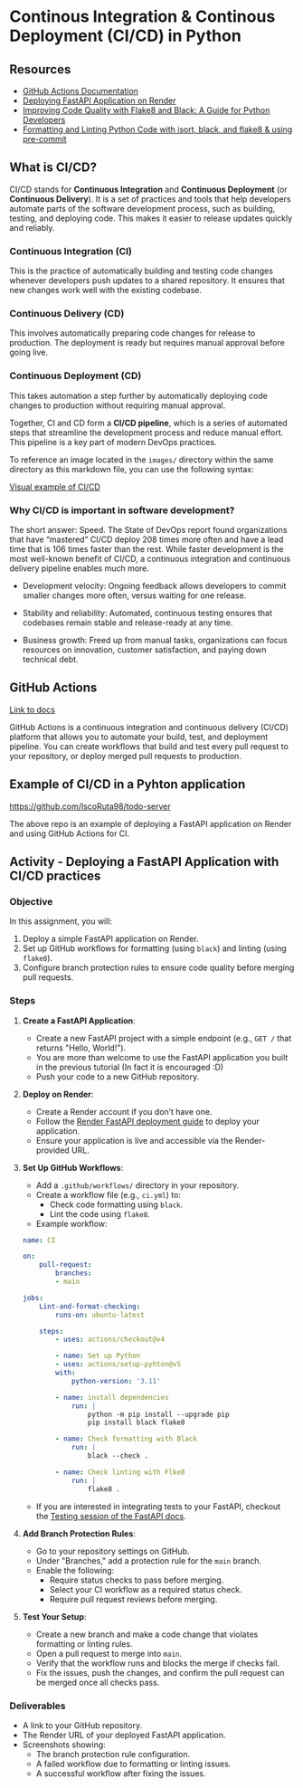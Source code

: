 # Continous Integration & Continous Deployment (CI/CD) in Python

## Resources

- [GitHub Actions Documentation](https://docs.github.com/en/actions)
- [Deploying FastAPI Application on Render](https://render.com/docs/deploy-fastapi)
- [Improving Code Quality with Flake8 and Black: A Guide for Python Developers](https://medium.com/@huzaifazahoor654/improving-code-quality-with-flake8-and-black-a-guide-for-python-developers-c374168d5884#:~:text=Flake8%20is%20a%20linter%20tool,quality%20of%20your%20Python%20code.)
- [Formatting and Linting Python Code with isort, black, and flake8 & using pre-commit](https://manishankarjaiswal.medium.com/formatting-and-linting-python-code-with-isort-black-and-flake8-39bf876666ed)

## What is CI/CD?

CI/CD stands for **Continuous Integration** and **Continuous Deployment** (or **Continuous Delivery**). It is a set of practices and tools that help developers automate parts of the software development process, such as building, testing, and deploying code. This makes it easier to release updates quickly and reliably.

### Continuous Integration (CI)

This is the practice of automatically building and testing code changes whenever developers push updates to a shared repository. It ensures that new changes work well with the existing codebase.

### Continuous Delivery (CD)

This involves automatically preparing code changes for release to production. The deployment is ready but requires manual approval before going live.

### Continuous Deployment (CD)

This takes automation a step further by automatically deploying code changes to production without requiring manual approval.

Together, CI and CD form a **CI/CD pipeline**, which is a series of automated steps that streamline the development process and reduce manual effort. This pipeline is a key part of modern DevOps practices.

To reference an image located in the `images/` directory within the same directory as this markdown file, you can use the following syntax:

[Visual example of CI/CD](/Tutorial_7/images/ci-cd-example.png)

### Why CI/CD is important in software development?

The short answer: Speed. The State of DevOps report found organizations that have “mastered” CI/CD deploy 208 times more often and have a lead time that is 106 times faster than the rest. While faster development is the most well-known benefit of CI/CD, a continuous integration and continuous delivery pipeline enables much more.

- Development velocity: Ongoing feedback allows developers to commit smaller changes more often, versus waiting for one release.

- Stability and reliability: Automated, continuous testing ensures that codebases remain stable and release-ready at any time.

- Business growth: Freed up from manual tasks, organizations can focus resources on innovation, customer satisfaction, and paying down technical debt.

## GitHub Actions

[Link to docs](https://docs.github.com/en/actions/about-github-actions/)

GitHub Actions is a continuous integration and continuous delivery (CI/CD) platform that allows you to automate your build, test, and deployment pipeline. You can create workflows that build and test every pull request to your repository, or deploy merged pull requests to production.

## Example of CI/CD in a Pyhton application

<https://github.com/IscoRuta98/todo-server>

The above repo is an example of deploying a FastAPI application on Render and using GitHub Actions for CI.

## Activity - Deploying a FastAPI Application with CI/CD practices

### Objective

In this assignment, you will:

1. Deploy a simple FastAPI application on Render.
2. Set up GitHub workflows for formatting (using `black`) and linting (using `flake8`).
3. Configure branch protection rules to ensure code quality before merging pull requests.

### Steps

1. **Create a FastAPI Application**:
    - Create a new FastAPI project with a simple endpoint (e.g., `GET /` that returns "Hello, World!").
    - You are more than welcome to use the FastAPI application you built in the previous tutorial (In fact it is encouraged :D)
    - Push your code to a new GitHub repository.

2. **Deploy on Render**:
    - Create a Render account if you don’t have one.
    - Follow the [Render FastAPI deployment guide](https://render.com/docs/deploy-fastapi) to deploy your application.
    - Ensure your application is live and accessible via the Render-provided URL.

3. **Set Up GitHub Workflows**:
    - Add a `.github/workflows/` directory in your repository.
    - Create a workflow file (e.g., `ci.yml`) to:
      - Check code formatting using `black`.
      - Lint the code using `flake8`.
    - Example workflow:

    ```yaml
    name: CI
    
    on:
        pull-request:
            branches:
            - main
    
    jobs:
        Lint-and-format-checking:
            runs-on: ubuntu-latest

        steps:
            - uses: actions/checkout@v4

            - name: Set up Python
            - uses: actions/setup-pyhton@v5
            with:
                python-version: '3.11'

            - name: install dependencies
                run: |
                    python -m pip install --upgrade pip
                    pip install black flake8

            - name: Check formatting with Black
                run: |
                    black --check .

            - name: Check linting with Flke8
                run: |
                    flake8 .
    ```

    - If you are interested in integrating tests to your FastAPI, checkout the [Testing session of the FastAPI docs](https://fastapi.tiangolo.com/tutorial/testing/).

4. **Add Branch Protection Rules**:
    - Go to your repository settings on GitHub.
    - Under "Branches," add a protection rule for the `main` branch.
    - Enable the following:
      - Require status checks to pass before merging.
      - Select your CI workflow as a required status check.
      - Require pull request reviews before merging.

5. **Test Your Setup**:
    - Create a new branch and make a code change that violates formatting or linting rules.
    - Open a pull request to merge into `main`.
    - Verify that the workflow runs and blocks the merge if checks fail.
    - Fix the issues, push the changes, and confirm the pull request can be merged once all checks pass.

### Deliverables

- A link to your GitHub repository.
- The Render URL of your deployed FastAPI application.
- Screenshots showing:
  - The branch protection rule configuration.
  - A failed workflow due to formatting or linting issues.
  - A successful workflow after fixing the issues.
